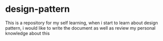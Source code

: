 # design-pattern
This is a repository for my self learning, when i start to learn about design pattern, i would like to write the document as well as review my personal knowledge about this

